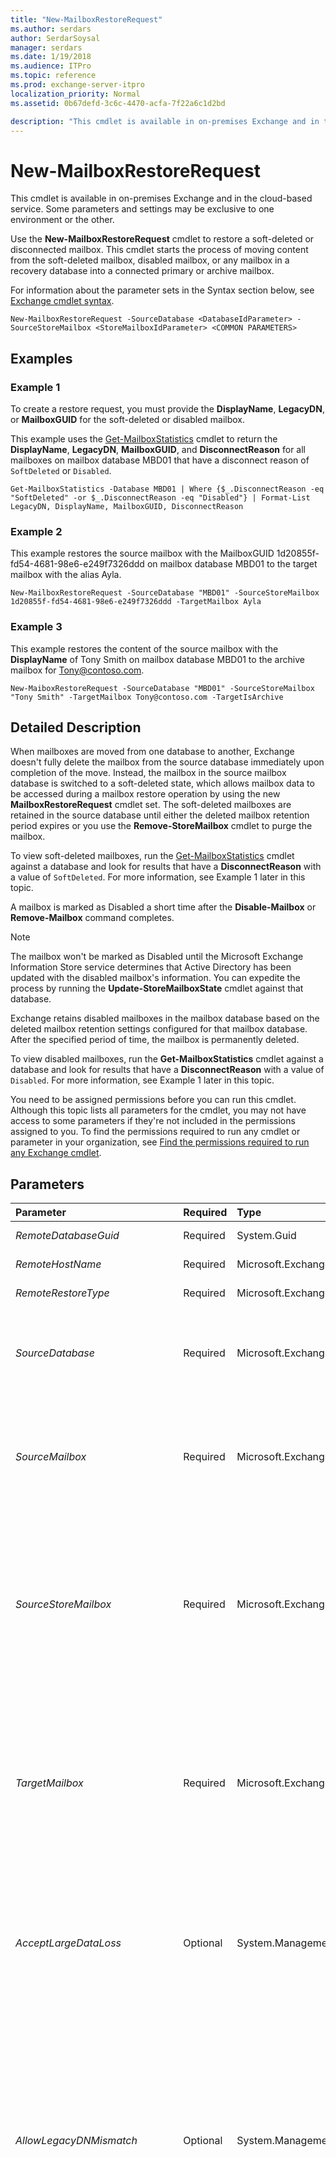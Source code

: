 ```yaml
---
title: "New-MailboxRestoreRequest"
ms.author: serdars
author: SerdarSoysal
manager: serdars
ms.date: 1/19/2018
ms.audience: ITPro
ms.topic: reference
ms.prod: exchange-server-itpro
localization_priority: Normal
ms.assetid: 0b67defd-3c6c-4470-acfa-7f22a6c1d2bd

description: "This cmdlet is available in on-premises Exchange and in the cloud-based service. Some parameters and settings may be exclusive to one environment or the other."
---
```


# New-MailboxRestoreRequest

This cmdlet is available in on-premises Exchange and in the cloud-based service. Some parameters and settings may be exclusive to one environment or the other. 
  
Use the **New-MailboxRestoreRequest** cmdlet to restore a soft-deleted or disconnected mailbox. This cmdlet starts the process of moving content from the soft-deleted mailbox, disabled mailbox, or any mailbox in a recovery database into a connected primary or archive mailbox.
  
For information about the parameter sets in the Syntax section below, see [Exchange cmdlet syntax](https://technet.microsoft.com/library/bb123552.aspx). 
  
```
New-MailboxRestoreRequest -SourceDatabase <DatabaseIdParameter> -SourceStoreMailbox <StoreMailboxIdParameter> <COMMON PARAMETERS>

```

## Examples
<a name="Examples"> </a>

### Example 1

To create a restore request, you must provide the **DisplayName**, **LegacyDN**, or **MailboxGUID** for the soft-deleted or disabled mailbox.
  
This example uses the [Get-MailboxStatistics](get-mailboxstatistics.md) cmdlet to return the **DisplayName**, **LegacyDN**, **MailboxGUID**, and **DisconnectReason** for all mailboxes on mailbox database MBD01 that have a disconnect reason of `SoftDeleted` or `Disabled`.
  
```
Get-MailboxStatistics -Database MBD01 | Where {$_.DisconnectReason -eq "SoftDeleted" -or $_.DisconnectReason -eq "Disabled"} | Format-List LegacyDN, DisplayName, MailboxGUID, DisconnectReason
```

### Example 2

This example restores the source mailbox with the MailboxGUID 1d20855f-fd54-4681-98e6-e249f7326ddd on mailbox database MBD01 to the target mailbox with the alias Ayla.
  
```
New-MailboxRestoreRequest -SourceDatabase "MBD01" -SourceStoreMailbox 1d20855f-fd54-4681-98e6-e249f7326ddd -TargetMailbox Ayla
```

### Example 3

This example restores the content of the source mailbox with the **DisplayName** of Tony Smith on mailbox database MBD01 to the archive mailbox for Tony@contoso.com.
  
```
New-MaiboxRestoreRequest -SourceDatabase "MBD01" -SourceStoreMailbox "Tony Smith" -TargetMailbox Tony@contoso.com -TargetIsArchive
```

## Detailed Description
<a name="DetailedDescription"> </a>

When mailboxes are moved from one database to another, Exchange doesn't fully delete the mailbox from the source database immediately upon completion of the move. Instead, the mailbox in the source mailbox database is switched to a soft-deleted state, which allows mailbox data to be accessed during a mailbox restore operation by using the new **MailboxRestoreRequest** cmdlet set. The soft-deleted mailboxes are retained in the source database until either the deleted mailbox retention period expires or you use the **Remove-StoreMailbox** cmdlet to purge the mailbox.
  
To view soft-deleted mailboxes, run the [Get-MailboxStatistics](get-mailboxstatistics.md) cmdlet against a database and look for results that have a **DisconnectReason** with a value of `SoftDeleted`. For more information, see Example 1 later in this topic.
  
A mailbox is marked as Disabled a short time after the **Disable-Mailbox** or **Remove-Mailbox** command completes.
  
> [!NOTE]
> The mailbox won't be marked as Disabled until the Microsoft Exchange Information Store service determines that Active Directory has been updated with the disabled mailbox's information. You can expedite the process by running the **Update-StoreMailboxState** cmdlet against that database.
  
Exchange retains disabled mailboxes in the mailbox database based on the deleted mailbox retention settings configured for that mailbox database. After the specified period of time, the mailbox is permanently deleted.
  
To view disabled mailboxes, run the **Get-MailboxStatistics** cmdlet against a database and look for results that have a **DisconnectReason** with a value of `Disabled`. For more information, see Example 1 later in this topic.
  
You need to be assigned permissions before you can run this cmdlet. Although this topic lists all parameters for the cmdlet, you may not have access to some parameters if they're not included in the permissions assigned to you. To find the permissions required to run any cmdlet or parameter in your organization, see [Find the permissions required to run any Exchange cmdlet](https://technet.microsoft.com/library/mt432940.aspx). 
  
## Parameters
<a name="DetailedDescription"> </a>

|**Parameter**|**Required**|**Type**|**Description**|
|:-----|:-----|:-----|:-----|
| _RemoteDatabaseGuid_ <br/> |Required  <br/> |System.Guid  <br/> |This parameter is reserved for internal Microsoft use.  <br/> |
| _RemoteHostName_ <br/> |Required  <br/> |Microsoft.Exchange.Data.Fqdn  <br/> |This parameter is reserved for internal Microsoft use.  <br/> |
| _RemoteRestoreType_ <br/> |Required  <br/> |Microsoft.Exchange.Management.Migration.MailboxReplication.RequestBase.RemoteRestoreType  <br/> |This parameter is reserved for internal Microsoft use.  <br/> |
| _SourceDatabase_ <br/> |Required  <br/> |Microsoft.Exchange.Configuration.Tasks.DatabaseIdParameter  <br/> |This parameter is available only in on-premises Exchange.  <br/> The _SourceDatabase_ parameter specifies the identity of the database from which you're restoring the soft-deleted or disconnected mailbox. <br/> |
| _SourceMailbox_ <br/> |Required  <br/> |Microsoft.Exchange.Configuration.Tasks.MailboxLocationIdParameter  <br/> |The _SourceMailbox_ parameter specifies the soft-deleted mailbox that you want to restore. The best way to identify the soft-deleted mailbox is by its GUID value. You can find the GUID value by running the following command: `Get-Mailbox -SoftDeletedMailbox`.  <br/> |
| _SourceStoreMailbox_ <br/> |Required  <br/> |Microsoft.Exchange.Configuration.Tasks.StoreMailboxIdParameter  <br/> | This parameter is available only in on-premises Exchange. <br/>  The _SourceStoreMailbox_ parameter specifies the identity of the mailbox from which you want to restore content. This parameter accepts the following values: <br/>  MailboxGUID <br/>  LegacyExchangeDN <br/>  DisplayName <br/>  You can find this information by running the[Get-MailboxStatistics](get-mailboxstatistics.md) cmdlet. <br/> |
| _TargetMailbox_ <br/> |Required  <br/> |Microsoft.Exchange.Configuration.Tasks.MailboxLocationIdParameter  <br/> | The _TargetMailbox_ parameter specifies the identity of the mailbox or mail user to which you want to restore content. The target mailbox or mail user needs to exist before you can run this command successfully. This parameter accepts the following values: <br/>  GUID <br/>  Alias <br/>  LegacyExchangeDN <br/> _Domain\Account Name_ <br/>  SMTP address <br/> |
| _AcceptLargeDataLoss_ <br/> |Optional  <br/> |System.Management.Automation.SwitchParameter  <br/> |The _AcceptLargeDataLoss_ switch specifies the request should continue even if a large number of items in the source mailbox can't be copied to the target mailbox. You need to use this switch if you set either the _BadItemLimit_ or _LargeItemLimit_ parameters to a value of 51 or higher. Otherwise, the command will fail. <br/> |
| _AllowLegacyDNMismatch_ <br/> |Optional  <br/> |System.Management.Automation.SwitchParameter  <br/> |The _AllowLegacyDNMismatch_ switch specifies that the operation should continue if the **LegacyExchangeDN** of the source physical mailbox and the target mailbox don't match. You don't need to specify a value with this switch. <br/> By default, this cmdlet checks to make sure that the **LegacyExchangeDN** on the source physical mailbox is present on the target user in the form of the **LegacyExchangeDN** or an X500 proxy address that corresponds to the **LegacyExchangeDN**. This check prevents you from accidentally restoring a source mailbox into the incorrect target mailbox. <br/> |
| _AssociatedMessagesCopyOption_ <br/> |Optional  <br/> |Microsoft.Exchange.MailboxReplicationService.FAICopyOption  <br/> | The _AssociatedMessagesCopyOption_ parameter specifies whether associated messages are copied when the request is processed. Associated messages are special messages that contain hidden data with information about rules, views, and forms. By default, associated messages are copied. This parameter accepts the following values: <br/>  `DoNotCopy`: The associated messages aren't copied.  <br/>  `MapByMessageClass`: This option finds the corresponding associated message by looking up the **MessageClass** attribute of the source message. If there's an associated message of this class in both source and target folders, it overwrites the associated message in the target. If there isn't an associated message in the target, it creates a copy in the target. <br/>  `Copy`: This option copies associated messages from the source to the target. If the same message type exists both in the source and the target location, these associated messages are duplicated. This is the default option.  <br/> > [!NOTE]>  Content filtering doesn't apply to associated messages.          |
| _BadItemLimit_ <br/> |Optional  <br/> |Microsoft.Exchange.Data.Unlimited  <br/> |The _BadItemLimit_ parameter specifies the maximum number of bad items that are allowed before the request fails. Abad item is a corrupt item in the source mailbox that can't be copied to the target mailbox. Also included in the bad item limit aremissing items. Missing items are items in the source mailbox that can't be found in the target mailbox when the request is ready to complete.  <br/> Valid input for this parameter is an integer or the value  `unlimited`. The default value is 0, which means the request will fail if any bad items are detected. If you are OK with leaving a few bad items behind, you can set this parameter to a reasonable value (we recommend 10 or lower) so the request can proceed. If too many bad items are detected, consider using the **New-MailboxRepairRequest** cmdlet to attempt to fix corrupted items in the source mailbox, and try the request again. <br/> > [!NOTE]> If you set this value to 51 or higher, you also need to use the _AcceptLargeDataLoss_ switch. Otherwise, the command will fail.          |
| _BatchName_ <br/> |Optional  <br/> |System.String  <br/> |The _BatchName_ parameter specifies a descriptive name for restoring a batch of mailboxes. You can use the name in the _BatchName_ parameter as a string search when you use the **Get-MailboxRestoreRequest** cmdlet. <br/> |
| _CompletedRequestAgeLimit_ <br/> |Optional  <br/> |Microsoft.Exchange.Data.Unlimited  <br/> |The _CompletedRequestAgeLimit_ parameter specifies how long the status of a completed restore request is set to `Completed`. If this parameter is set to a value of  `0`, the status is cleared immediately instead of being changed to  `Completed`.  <br/> |
| _Confirm_ <br/> |Optional  <br/> |System.Management.Automation.SwitchParameter  <br/> | The _Confirm_ switch specifies whether to show or hide the confirmation prompt. How this switch affects the cmdlet depends on if the cmdlet requires confirmation before proceeding. <br/>  Destructive cmdlets (for example, **Remove-\*** cmdlets) have a built-in pause that forces you to acknowledge the command before proceeding. For these cmdlets, you can skip the confirmation prompt by using this exact syntax: `-Confirm:$false`.  <br/>  Most other cmdlets (for example, **New-\*** and **Set-\*** cmdlets) don't have a built-in pause. For these cmdlets, specifying the _Confirm_ switch without a value introduces a pause that forces you acknowledge the command before proceeding. <br/> |
| _ConflictResolutionOption_ <br/> |Optional  <br/> |Microsoft.Exchange.MailboxReplicationService.ConflictResolutionOption  <br/> | The _ConflictResolutionOption_ parameter specifies what to do if there are multiple matching messages in the target. Valid values are: <br/>  `ForceCopy` <br/>  `KeepAll` <br/>  `KeepLatestItem` <br/>  `KeepSourceItem` (This is the default value.) <br/>  `KeepTargetItem` <br/>  `UpdateFromSource` <br/> |
| _DomainController_ <br/> |Optional  <br/> |Microsoft.Exchange.Data.Fqdn  <br/> |This parameter is available only in on-premises Exchange.  <br/> The _DomainController_ parameter specifies the domain controller that's used by this cmdlet to read data from or write data to Active Directory. You identify the domain controller by its fully qualified domain name (FQDN). For example, `dc01.contoso.com`.  <br/> |
| _ExcludeDumpster_ <br/> |Optional  <br/> |System.Management.Automation.SwitchParameter  <br/> | The _ExcludeDumpster_ parameter specifies whether to exclude the Recoverable Items folder. You don't have to include a value with this parameter. If you don't specify this parameter, the Recoverable Items folder is copied with the following subfolders: <br/>  Deletions <br/>  Versions <br/>  Purges <br/> |
| _ExcludeFolders_ <br/> |Optional  <br/> |System.String[]  <br/> | The _ExcludeFolders_ parameter specifies the list of folders to exclude during the restore request. <br/>  Folder names aren't case-sensitive, and there are no character restrictions. Use the following syntax: <br/>  `<FolderName>/*`: Use this syntax to denote a personal folder under the folder specified in the _SourceRootFolder_ parameter, for example, "MyProjects" or "MyProjects/FY2010". <br/>  `#<FolderName>#/*`: Use this syntax to denote a well-known folder regardless of the folder's name in another language. For example,  `#Inbox#` denotes the Inbox folder even if the Inbox is localized in Turkish, which is Gelen Kutusu. Well-known folders include the following types: <br/>  Inbox <br/>  SentItems <br/>  DeletedItems <br/>  Calendar <br/>  Contacts <br/>  Drafts <br/>  Journal <br/>  Tasks <br/>  Notes <br/>  JunkEmail <br/>  CommunicationHistory <br/>  Voicemail <br/>  Fax <br/>  Conflicts <br/>  SyncIssues <br/>  LocalFailures <br/>  ServerFailures <br/>  If the user creates a personal folder with the same name as a well-known folder and the # symbol surrounding it, you can use a back slash (\) as an escape character to specify that folder. For example, if a user creates a folder named #Notes# and you want to specify that folder, but not the well-known Notes folder, use the following syntax: `\#Notes\#`.  <br/> > [!NOTE]>  Wildcard characters can't be used in folder names.          |
| _IncludeFolders_ <br/> |Optional  <br/> |System.String[]  <br/> | The _IncludeFolders_ parameter specifies the list of folder to include during the restore request. <br/>  Folder names aren't case-sensitive, and there are no character restrictions. Use the following syntax: <br/>  `<FolderName>/*`: Use this syntax to denote a personal folder under the folder specified in the _SourceRootFolder_ parameter, for example, "MyProjects" or "MyProjects/FY2010". <br/>  `#<FolderName>#/*`: Use this syntax to denote a well-known folder regardless of the folder's name in another language. For example,  `#Inbox#` denotes the Inbox folder even if the Inbox is localized in Turkish, which is Gelen Kutusu. Well-known folders include the following types: <br/>  Inbox <br/>  SentItems <br/>  DeletedItems <br/>  Calendar <br/>  Contacts <br/>  Drafts <br/>  Journal <br/>  Tasks <br/>  Notes <br/>  JunkEmail <br/>  CommunicationHistory <br/>  Voicemail <br/>  Fax <br/>  Conflicts <br/>  SyncIssues <br/>  LocalFailures <br/>  ServerFailures <br/>  If the user creates a personal folder with the same name as a well-known folder and the # symbol surrounding it, you can use a back slash (\) as an escape character to specify that folder. For example, if a user creates a folder named #Notes# and you want to specify that folder, but not the well-known Notes folder, use the following syntax: `\#Notes\#`.  <br/> > [!NOTE]>  Wildcard characters can't be used in folder names.          |
| _InternalFlags_ <br/> |Optional  <br/> |Microsoft.Exchange.Management.Migration.MailboxReplication.RequestBase.InternalMrsFlag[]  <br/> |This parameter is available only in on-premises Exchange.  <br/> The _InternalFlags_ parameter specifies the optional steps in the request. This parameter is used primarily for debugging purposes. <br/> |
| _LargeItemLimit_ <br/> |Optional  <br/> |Microsoft.Exchange.Data.Unlimited  <br/> | The _LargeItemLimit_ parameter specifies the maximum number of large items that are allowed before the request fails. Alarge item is a message in the source mailbox that exceeds the maximum message size that's allowed in the target mailbox. If the target mailbox doesn't have a specifically configured maximum message size value, the organization-wide value is used. <br/>  For more information about maximum message size values, see the following topics: <br/>  Exchange 2016:[Message size limits in Exchange 2016](https://technet.microsoft.com/library/bb124345.aspx) <br/>  Exchange Online:[Exchange Online Limits](https://go.microsoft.com/fwlink/p/?LinkId=524926) <br/>  Valid input for this parameter is an integer or the value `unlimited`. The default value is 0, which means the request will fail if any large items are detected. If you are OK with leaving a few large items behind, you can set this parameter to a reasonable value (we recommend 10 or lower) so the request can proceed.  <br/> > [!NOTE]>  If you set this value to 51 or higher, you also need to use the _AcceptLargeDataLoss_ switch. Otherwise, the command will fail.          |
| _Name_ <br/> |Optional  <br/> |System.String  <br/> |The _Name_ parameter specifies the name of the specific request for tracking and display purposes. Because you can have multiple restore requests per mailbox, Exchange precedes the name with the mailbox's alias. For example, if you create an export request for a user's mailbox that has the alias Kweku and specify the value of this parameter as RestoreFailedMoves, the identity of this export request is Kweku\RestoreFailedMoves. <br/> If you didn't specify a name for the restore request when it was created, Exchange automatically generates the default name MailboxRestore. Exchange generates up to 10 names, starting with MailboxRestore and then MailboxRestore _X_ (where _X_ = 1-9). <br/> |
| _Priority_ <br/> |Optional  <br/> |Microsoft.Exchange.MailboxReplicationService.RequestPriority  <br/> | This parameter is available only in on-premises Exchange. <br/>  The _Priority_ parameter specifies the order in which the request should be processed in the request queue. Requests are processed in order, based on server health, status, priority, and last update time. Valid priority values are: <br/>  `Lowest` <br/>  `Lower` <br/>  `Low` <br/>  `Normal`: This is the default value.  <br/>  `High` <br/>  `Higher` <br/>  `Highest` <br/>  `Emergency` <br/> |
| _RemoteCredential_ <br/> |Optional  <br/> |System.Management.Automation.PSCredential  <br/> |This parameter is reserved for internal Microsoft use.  <br/> |
| _RequestExpiryInterval_ <br/> |Optional  <br/> |Microsoft.Exchange.Data.Unlimited  <br/> | This parameter is available only in on-premises Exchange. <br/>  The _RequestExpiryInterval_ parameter specifies an age limit for a completed or failed request. When you use this parameter, the completed or failed request is automatically removed after the specified interval expires. If you don't use this parameter: <br/>  The completed request is automatically removed based on the _CompletedRequestAgeLimit_ parameter value. <br/>  If the request fails, you need to manually remove it by using the corresponding **Remove-\*Request** cmdlet. <br/>  To specify a value, enter it as a time span: `dd.hh:mm:ss` where `dd` = days, `hh` = hours, `mm` = minutes, and `ss` = seconds. <br/>  When you use the value `Unlimited`, the completed request isn't automatically removed.  <br/> |
| _SkipMerging_ <br/> |Optional  <br/> |Microsoft.Exchange.MailboxReplicationService.SkippableMergeComponent[]  <br/> | This parameter is available only in on-premises Exchange. <br/>  The _SkipMerging_ parameter specifies folder-related items to skip when restoring the mailbox. Use one of the following values: <br/>  `FolderRules` <br/>  `FolderACLs` <br/>  `InitialConnectionValidation` <br/>  Use this parameter only if a restore request fails because of folder rules, folder access control lists (ACLs), or initial connection validation. <br/> |
| _SourceIsArchive_ <br/> |Optional  <br/> |System.Management.Automation.SwitchParameter  <br/> |The _SourceIsArchive_ switch specifies that the source mailbox is an archive mailbox. You can use this switch only with the _SourceMailbox_ parameter. <br/> |
| _SourceRootFolder_ <br/> |Optional  <br/> |System.String  <br/> |The _SourceRootFolder_ parameter specifies the root folder of the mailbox from which data is restored. If this parameter isn't specified, the command restores all folders. <br/> |
| _Suspend_ <br/> |Optional  <br/> |System.Management.Automation.SwitchParameter  <br/> |The _Suspend_ switch specifies whether to suspend the request. If you use this switch, the request is queued, but the request won't reach the status of **InProgress** until you resume the request with the relevant resume cmdlet. You don't have to specify a value with this switch. <br/> |
| _SuspendComment_ <br/> |Optional  <br/> |System.String  <br/> |The _SuspendComment_ parameter specifies a description about why the request was suspended. You can only use this parameter if you specify the _Suspend_ parameter. <br/> |
| _TargetIsArchive_ <br/> |Optional  <br/> |System.Management.Automation.SwitchParameter  <br/> |The _TargetIsArchive_ parameter specifies that the content is restored into the specified target mailbox's archive. <br/> |
| _TargetRootFolder_ <br/> |Optional  <br/> |System.String  <br/> |The _TargetRootFolder_ parameter specifies the top-level folder in which to restore data. If you don't specify this parameter, the command restores folders to the top of the folder structure in the target mailbox or archive. Content is merged under existing folders, and new folders are created if they don't already exist in the target folder structure. <br/> |
| _TargetType_ <br/> |Optional  <br/> |Microsoft.Exchange.MailboxReplicationService.TargetTypeComponent  <br/> | The _TargetType_parameter specifies the type of mailbox that's the target for the restore operation. Valid values are:  <br/>  `Archive` <br/>  `MailboxLocation` <br/>  `Primary` (This is the default value) <br/> |
| _WhatIf_ <br/> |Optional  <br/> |System.Management.Automation.SwitchParameter  <br/> |The _WhatIf_ switch simulates the actions of the command. You can use this switch to view the changes that would occur without actually applying those changes. You don't need to specify a value with this switch. <br/> |
| _WorkloadType_ <br/> |Optional  <br/> |Microsoft.Exchange.MailboxReplicationService.RequestWorkloadType  <br/> |This parameter is available only in on-premises Exchange.  <br/> The _WorkloadType_ parameter is reserved for internal Microsoft use. <br/> |
   
## Input Types
<a name="InputTypes"> </a>

To see the input types that this cmdlet accepts, see [Cmdlet Input and Output Types](http://go.microsoft.com/fwlink/p/?linkId=616387). If the Input Type field for a cmdlet is blank, the cmdlet doesn't accept input data. 
  
## Return Types
<a name="ReturnTypes"> </a>

To see the return types, which are also known as output types, that this cmdlet accepts, see [Cmdlet Input and Output Types](http://go.microsoft.com/fwlink/p/?linkId=616387). If the Output Type field is blank, the cmdlet doesn't return data. 
  

